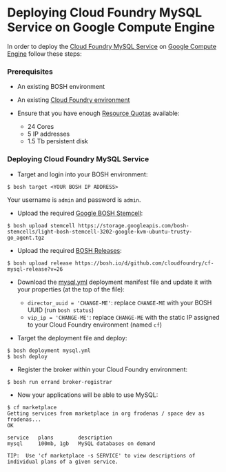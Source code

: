 # Deploying Cloud Foundry MySQL Service on Google Compute Engine

In order to deploy the [Cloud Foundry MySQL Service](https://github.com/cloudfoundry/cf-mysql-release) on [Google Compute Engine](https://cloud.google.com/) follow these steps:

### Prerequisites

* An existing BOSH environment

* An existing [Cloud Foundry environment](https://github.com/frodenas/bosh-google-cpi-boshrelease/blob/master/docs/deploy_cf.md)

* Ensure that you have enough [Resource Quotas](https://cloud.google.com/compute/docs/resource-quotas) available:
    - 24 Cores
    - 5 IP addresses
    - 1.5 Tb persistent disk

### Deploying Cloud Foundry MySQL Service

* Target and login into your BOSH environment:

```
$ bosh target <YOUR BOSH IP ADDRESS>
```

Your username is `admin` and password is `admin`.

* Upload the required [Google BOSH Stemcell](http://bosh.io/docs/stemcell.html):

```
$ bosh upload stemcell https://storage.googleapis.com/bosh-stemcells/light-bosh-stemcell-3202-google-kvm-ubuntu-trusty-go_agent.tgz
```

* Upload the required [BOSH Releases](http://bosh.io/docs/release.html):

```
$ bosh upload release https://bosh.io/d/github.com/cloudfoundry/cf-mysql-release?v=26
```

* Download the [mysql.yml](https://raw.githubusercontent.com/frodenas/bosh-google-cpi-boshrelease/master/docs/mysql.yml) deployment manifest file and update it with your properties (at the top of the file):
    - `director_uuid = 'CHANGE-ME'`: replace `CHANGE-ME` with your BOSH UUID (run `bosh status`)
    - `vip_ip = 'CHANGE-ME'`: replace `CHANGE-ME` with the static IP assigned to your Cloud Foundry environment (named `cf`)

* Target the deployment file and deploy:

```
$ bosh deployment mysql.yml
$ bosh deploy
```

* Register the broker within your Cloud Foundry environment:

```
$ bosh run errand broker-registrar
```

* Now your applications will be able to use MySQL:

```
$ cf marketplace
Getting services from marketplace in org frodenas / space dev as frodenas...
OK

service   plans        description
mysql     100mb, 1gb   MySQL databases on demand

TIP:  Use 'cf marketplace -s SERVICE' to view descriptions of individual plans of a given service.
```
